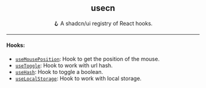 <div align="center">
  <h2>usecn</h2>
  <p>🪝 A shadcn/ui registry of React hooks.</p>
</div>

---

#### Hooks:

- [`useMousePosition`](/docs/use-mouse-position.md): Hook to get the position of the mouse.
- [`useToggle`](/docs/use-hash.md): Hook to work with url hash.
- [`useHash`](/docs/use-hash.md): Hook to toggle a boolean.
- [`useLocalStorage`](/docs/use-local-storage.md): Hook to work with local storage.
